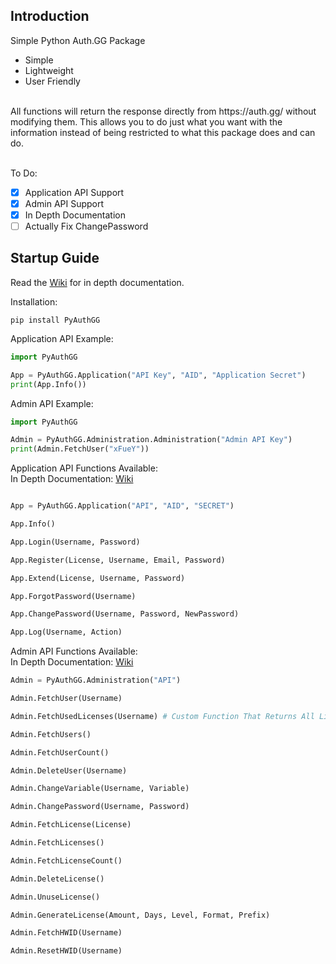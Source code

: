 ## Introduction

Simple Python Auth.GG Package

* Simple
* Lightweight
* User Friendly
<br>
All functions will return the response directly from https://auth.gg/ without modifying them.
This allows you to do just what you want with the information instead of being restricted to what this package does and can do.
<br><br>

To Do:
- [x] Application API Support
- [x] Admin API Support
- [x] In Depth Documentation
- [ ] Actually Fix ChangePassword

## Startup Guide
Read the [Wiki](https://github.com/xFueY/PyAuthGG/wiki/) for in depth documentation.

Installation:
```
pip install PyAuthGG
```

Application API Example:
```python
import PyAuthGG

App = PyAuthGG.Application("API Key", "AID", "Application Secret")
print(App.Info())
```

Admin API Example:
```python
import PyAuthGG

Admin = PyAuthGG.Administration.Administration("Admin API Key")
print(Admin.FetchUser("xFueY"))
```


Application API Functions Available:<br>
In Depth Documentation: [Wiki](https://github.com/xFueY/PyAuthGG/wiki/Application)
```python

App = PyAuthGG.Application("API", "AID", "SECRET")

App.Info()

App.Login(Username, Password)

App.Register(License, Username, Email, Password)

App.Extend(License, Username, Password)

App.ForgotPassword(Username)

App.ChangePassword(Username, Password, NewPassword)

App.Log(Username, Action)
```

Admin API Functions Available:<br>
In Depth Documentation: [Wiki](https://github.com/xFueY/PyAuthGG/wiki/Administration)
```python
Admin = PyAuthGG.Administration("API")

Admin.FetchUser(Username)

Admin.FetchUsedLicenses(Username) # Custom Function That Returns All Licenses Used By A User

Admin.FetchUsers()

Admin.FetchUserCount()

Admin.DeleteUser(Username)

Admin.ChangeVariable(Username, Variable)

Admin.ChangePassword(Username, Password)

Admin.FetchLicense(License)

Admin.FetchLicenses()

Admin.FetchLicenseCount()

Admin.DeleteLicense()

Admin.UnuseLicense()

Admin.GenerateLicense(Amount, Days, Level, Format, Prefix)

Admin.FetchHWID(Username)

Admin.ResetHWID(Username)
```
